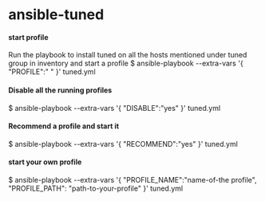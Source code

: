 # ansible-tuned

#### start profile
Run the playbook to install tuned on all the hosts mentioned under tuned group in inventory and start a profile
$ ansible-playbook --extra-vars '{ "PROFILE":" " }' tuned.yml

#### Disable all the running profiles
$ ansible-playbook --extra-vars '{ "DISABLE":"yes" }' tuned.yml

#### Recommend a profile and start it 
$ ansible-playbook --extra-vars '{ "RECOMMEND":"yes" }' tuned.yml

#### start your own profile
$ ansible-playbook --extra-vars '{ "PROFILE_NAME":"name-of-the profile", "PROFILE_PATH": "path-to-your-profile" }' tuned.yml
